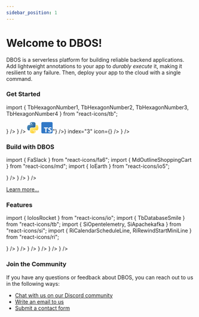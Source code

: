 ```yaml
---
sidebar_position: 1
---
```


# Welcome to DBOS!

DBOS is a serverless platform for building reliable backend applications.
Add lightweight annotations to your app to _durably execute_ it, making it resilient to any failure.
Then, deploy your app to the cloud with a single command.

### Get Started

import { TbHexagonNumber1, TbHexagonNumber2, TbHexagonNumber3, TbHexagonNumber4 } from "react-icons/tb";


<section className="row list">
  <IndexCardLink
    label="Deploy Your First App"
    href="/quickstart#deploy-your-first-app-to-the-cloud"
    description="Deploy an app to the cloud in minutes"
    index="1"
    icon={<TbHexagonNumber1 color="var(--ifm-color-primary-lightest)" size={30}/>}
  />
  <IndexCardLink
    label="Start Developing Locally"
    href="/quickstart#run-the-app-on-your-computer"
    description="Set up DBOS with a local Postgres database"
    index="2️"
    icon={<TbHexagonNumber2 color="var(--ifm-color-primary-lightest)" size={30}/>}
  />
  <IndexCardLink
    label="Learn Durable Execution"
    href=""
    description={<HtmlToReactNode htmlString={"<a href='/python/programming-guide'><img src='img/python-logo-only.svg' alt='python' height='30px' title='Learn DBOS Python'/></a>&nbsp;&nbsp;<a href='/typescript/programming-guide'><img src='img/typescript-logo.svg' height='30px' alt='typescript' title='Learn DBOS TypeScript'/></a>"} />}
    index="3"
    icon={<TbHexagonNumber3 color="var(--ifm-color-primary-lightest)" size={30}/>}
  />
  <IndexCardLink
    label="Explore Example Apps"
    href="/examples"
    description="See what you can build with DBOS"
    index="4"
    icon={<TbHexagonNumber4 color="var(--ifm-color-primary-lightest)" size={30}/>}
  />
</section>

### Build with DBOS
import { FaSlack } from "react-icons/fa6";
import { MdOutlineShoppingCart } from "react-icons/md";
import { IoEarth } from "react-icons/io5";

<section className="row list">
  <NarrowCardLink
    label="AI-Powered Slackbot"
    href="python/examples/rag-slackbot"
    description="Build a Slackbot that uses RAG to answer questions about previous Slack conversations."
    index="1"
    icon={<FaSlack color="white" size={30}/>}
  />
  <NarrowCardLink
    label="Widget Store"
    href="python/examples/widget-store"
    description="Use DBOS durable workflows to build an online storefront that's resilient to any failure."
    index="2"
    icon={<MdOutlineShoppingCart color="white" size={30}/>}
  />
  <NarrowCardLink
    label="Earthquake Tracker"
    href="python/examples/earthquake-tracker"
    description="Build a real-time earthquake dashboard by streaming data from the USGS into Postgres."
    index="3"
    icon={<IoEarth color="white" size={30}/>}
  />
</section>


[Learn more...](/examples)


### Features

import { IoIosRocket } from "react-icons/io";
import { TbDatabaseSmile } from "react-icons/tb";
import { SiOpentelemetry, SiApachekafka } from "react-icons/si";
import { RiCalendarScheduleLine, RiRewindStartMiniLine } from "react-icons/ri";


<section className="row list">
  <IndexCardLink
    label="Fast, efficient serverless"
    href="https://console.dbos.dev/"
    description="Experience serverless hosting 25x faster and 15x cheaper than AWS Lambda"
    index="1"
    icon={<IoIosRocket color="var(--ifm-color-primary-lightest)" size={30}/>}
  />
  <IndexCardLink
    label="Ultra-lightweight durable execution"
    href="/python/tutorials/workflow-tutorial"
    description="Add lightweight annotations to your code to make it resilient to any failure"
    index="2️"
    icon={<TbDatabaseSmile color="var(--ifm-color-primary-lightest)" size={30}/>}
  />
  <IndexCardLink
    label="Built-in observability"
    href="/python/tutorials/logging-and-tracing"
    description="All your workflows automatically emit OpenTelemetry traces"
    index="3"
    icon={<SiOpentelemetry color="var(--ifm-color-primary-lightest)" size={30}/>}
  />
  <IndexCardLink
    label="Exactly-once event processing"
    href="/typescript/tutorials/kafka-integration"
    description="Use durable workflows to process incoming events exactly-once"
    index="4"
    icon={<SiApachekafka color="var(--ifm-color-primary-lightest)" size={30}/>}
  />
  <IndexCardLink
    label="Scheduled jobs"
    href="/python/tutorials/scheduled-workflows"
    description="Run your workflows exactly-once per time interval"
    index="5"
    icon={<RiCalendarScheduleLine color="var(--ifm-color-primary-lightest)" size={30}/>}
  />
  <IndexCardLink
    label="Time travel"
    href="/cloud-tutorials/interactive-timetravel"
    description="Query your database as of any past point in time"
    index="6"
    icon={<RiRewindStartMiniLine color="var(--ifm-color-primary-lightest)" size={30}/>}
  />
</section>

### Join the Community

If you have any questions or feedback about DBOS, you can reach out to us in the following ways:
- [Chat with us on our Discord community](https://discord.gg/fMwQjeW5zg)
- [Write an email to us](mailto:contact@dbos.dev)
- [Submit a contact form](https://www.dbos.dev/contact)